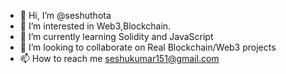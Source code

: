 - 👋 Hi, I’m @seshuthota
- 👀 I’m interested in Web3,Blockchain.
- 🌱 I’m currently learning Solidity and JavaScript
- 💞️ I’m looking to collaborate on Real Blockchain/Web3 projects
- 📫 How to reach me seshukumar151@gmail.com

<!---
seshuthota/seshuthota is a ✨ special ✨ repository because its `README.md` (this file) appears on your GitHub profile.
You can click the Preview link to take a look at your changes.
--->

